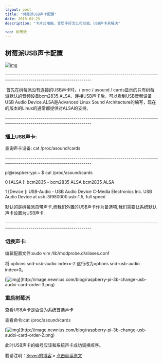 ```yaml
---
layout: post
title: "树莓派USB声卡配置"
date: 2015-08-25 
description: "卡片式电脑，音质不好怎么可以能，USB声卡来解决"

tag: 树莓派
---   
```


## 树莓派USB声卡配置

[![img](https://gd4.alicdn.com/imgextra/i4/2567133025/TB2XTcubHBnpuFjSZFGXXX51pXa_!!2567133025.jpg)](https://gd4.alicdn.com/imgextra/i4/2567133025/TB2XTcubHBnpuFjSZFGXXX51pXa_!!2567133025.jpg)

\--------------------------------------------------------------------------------------------------------------------------

​        首先在树莓派没有连接的USB声卡时，/ proc / asound / cards显示的只有树莓派默认的音频设备bcm2835 ALSA，连接USB声卡后，可以看到USB音频设备USB Audio Device.ALSA是Advanced Linux Sound Architecture的缩写，现在的版本的Linux的通常都提供对ALSA的支持。

\--------------------------------------------------------------------------------------------------------------------------

###  插上USB声卡:

查询声卡设备: cat /proc/asound/cards 

\--------------------------------------------------------------------------------------------------------------------------

pi@raspberrypi:~ $ cat /proc/asound/cards

0 [ALSA ]: bcm2835 - bcm2835 ALSA bcm2835 ALSA

1 [Device ]: USB-Audio - USB Audio Device C-Media Electronics Inc. USB Audio Device at usb-3f980000.usb-1.5, full speed

默认的是树莓派自带声卡,而我们外置的USB声卡作为备选项,我们需要让系统默认声卡设置为USB声卡.

\--------------------------------------------------------------------------------------------------------------------------

### 切换声卡:

编辑配置文件:sudo vim /lib/modprobe.d/aliases.conf

将 options snd-usb-audio index=-2 这行改为options snd-usb-audio index=0。

[![img](https://images-blogger-opensocial.googleusercontent.com/gadgets/proxy?url=http%3A%2F%2Fimage.newnius.com%2Fblog%2Fraspberry-pi-3b-change-usb-audoi-card-order-3.png&container=blogger&gadget=a&rewriteMime=image%2F*)](http://image.newnius.com/blog/raspberry-pi-3b-change-usb-audoi-card-order-3.png)

### 重启树莓派

查看USB声卡是否设为系统首选声卡

查看命令:cat /proc/asound/cards

[![img](https://images-blogger-opensocial.googleusercontent.com/gadgets/proxy?url=http%3A%2F%2Fimage.newnius.com%2Fblog%2Fraspberry-pi-3b-change-usb-audoi-card-order-2.png&container=blogger&gadget=a&rewriteMime=image%2F*)](http://image.newnius.com/blog/raspberry-pi-3b-change-usb-audoi-card-order-2.png)

此时USB声卡的编号应该和系统声卡成功调换顺序。

载请注明：[Seven的博客](http://seven.github.io) » [点击阅读原文](https://sevenold.github.io/2016/06/Develop_Tool/)